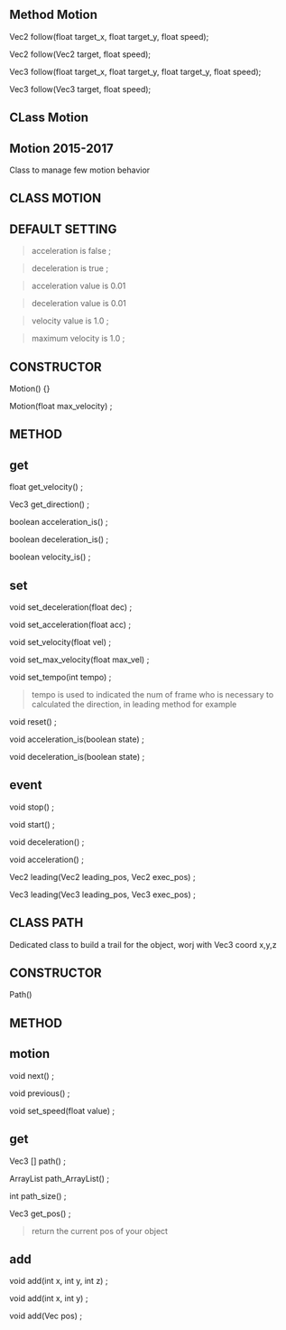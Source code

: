 
Method Motion
--
Vec2 follow(float target_x, float target_y, float speed);

Vec2 follow(Vec2 target, float speed);

Vec3 follow(float target_x, float target_y, float target_y, float speed);

Vec3 follow(Vec3 target, float speed);












CLass Motion
--

Motion 2015-2017
--
Class to manage few motion behavior

CLASS MOTION
--
DEFAULT SETTING
--
>acceleration is false ;

>deceleration is true ;

>acceleration value is 0.01

>deceleration value is 0.01 

>velocity value is 1.0 ;

>maximum velocity is 1.0 ;

CONSTRUCTOR
--
Motion() {}

Motion(float max_velocity) ;



METHOD
--
get
--
float get_velocity() ;

Vec3 get_direction()  ;

boolean acceleration_is() ;

boolean deceleration_is() ;

boolean velocity_is() ;


set
--
void set_deceleration(float dec) ;

void set_acceleration(float acc) ;

void set_velocity(float vel) ;

void set_max_velocity(float max_vel) ;

void set_tempo(int tempo) ;
>tempo is used to indicated the num of frame who is necessary to calculated the direction, in leading method for example

void reset() ;

void acceleration_is(boolean state) ;

void deceleration_is(boolean state) ;


event
--
void stop() ;

void start() ;

void deceleration() ;
  
void acceleration() ;

Vec2 leading(Vec2 leading_pos, Vec2 exec_pos) ;

Vec3 leading(Vec3 leading_pos, Vec3 exec_pos) ;







CLASS PATH
--
Dedicated class to build a trail for the object, worj with Vec3 coord x,y,z

CONSTRUCTOR
--
Path()



METHOD
--
motion
--
void next() ;

void previous() ;

void set_speed(float value) ;

get
--
Vec3 [] path() ;

ArrayList<Vec3> path_ArrayList() ;

int path_size() ;

Vec3 get_pos() ;
>return the current pos of your object


add
--
void add(int x, int y, int z) ;

void add(int x, int y) ;

void add(Vec pos) ;


